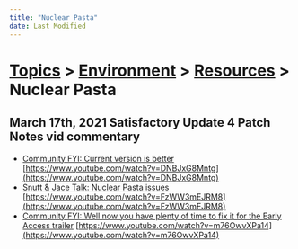 ```yaml
---
title: "Nuclear Pasta"
date: Last Modified
---
```

# [Topics](../../../topics.md) > [Environment](../../../topics/environment.md) > [Resources](../../../topics/environment/resources.md) > Nuclear Pasta

## March 17th, 2021 Satisfactory Update 4 Patch Notes vid commentary
* [Community FYI: Current version is better](../../../transcriptions/yt-DNBJxG8Mntg.md) [https://www.youtube.com/watch?v=DNBJxG8Mntg](https://www.youtube.com/watch?v=DNBJxG8Mntg)
* [Snutt & Jace Talk: Nuclear Pasta issues](../../../transcriptions/yt-FzWW3mEJRM8.md) [https://www.youtube.com/watch?v=FzWW3mEJRM8](https://www.youtube.com/watch?v=FzWW3mEJRM8)
* [Community FYI: Well now you have plenty of time to fix it for the Early Access trailer](../../../transcriptions/yt-m76OwvXPa14.md) [https://www.youtube.com/watch?v=m76OwvXPa14](https://www.youtube.com/watch?v=m76OwvXPa14)
